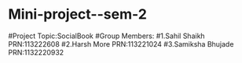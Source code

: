 # Mini-project--sem-2
#Project Topic:SocialBook
#Group Members:
#1.Sahil Shaikh PRN:113222608
#2.Harsh More   PRN:113221024
#3.Samiksha Bhujade  PRN:1132220932
